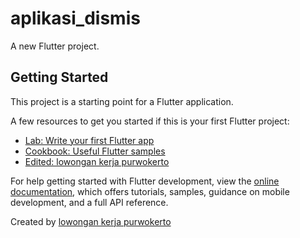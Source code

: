 # aplikasi_dismis

A new Flutter project.

## Getting Started

This project is a starting point for a Flutter application.

A few resources to get you started if this is your first Flutter project:

- [Lab: Write your first Flutter app](https://docs.flutter.dev/get-started/codelab)
- [Cookbook: Useful Flutter samples](https://docs.flutter.dev/cookbook)
- [Edited: lowongan kerja purwokerto](https://lokerpurwokerto.id)

For help getting started with Flutter development, view the
[online documentation](https://docs.flutter.dev/), which offers tutorials,
samples, guidance on mobile development, and a full API reference.

Created by [lowongan kerja purwokerto](http://lokerpurwokerto.id)
